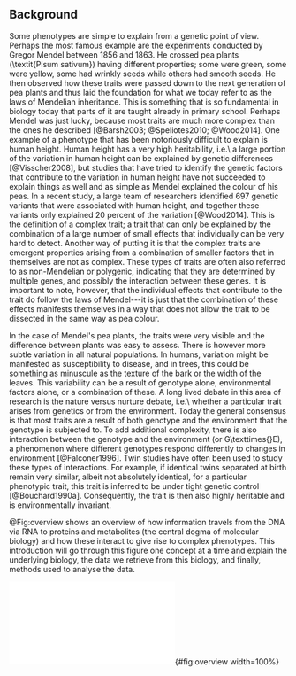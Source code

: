## Background

Some phenotypes are simple to explain from a genetic point of view.
Perhaps the most famous example are the experiments conducted by Gregor Mendel between 1856 and 1863.
He crossed pea plants (\textit{Pisum sativum}) having different properties; some were green, some were yellow, some had wrinkly seeds while others had smooth seeds.
He then observed how these traits were passed down to the next generation of pea plants and thus laid the foundation for what we today refer to as the laws of Mendelian inheritance.
This is something that is so fundamental in biology today that parts of it are taught already in primary school.
Perhaps Mendel was just lucky, because most traits are much more complex than the ones he described [@Barsh2003; @Speliotes2010; @Wood2014].
One example of a phenotype that has been notoriously difficult to explain is human height.
Human height has a very high heritability, i.e.\ a large portion of the variation in human height can be explained by genetic differences [@Visscher2008], but studies that have tried to identify the genetic factors that contribute to the variation in human height have not succeeded to explain things as well and as simple as Mendel explained the colour of his peas.
In a recent study, a large team of researchers identified 697 genetic variants that were associated with human height, and together these variants only explained 20 percent of the variation [@Wood2014].
This is the definition of a complex trait; a trait that can only be explained by the combination of a large number of small effects that individually can be very hard to detect.
Another way of putting it is that the complex traits are emergent properties arising from a combination of smaller factors that in themselves are not as complex.
These types of traits are often also referred to as non-Mendelian or polygenic, indicating that they are determined by multiple genes, and possibly the interaction between these genes.
It is important to note, however, that the individual effects that contribute to the trait do follow the laws of Mendel---it is just that the combination of these effects manifests themselves in a way that does not allow the trait to be dissected in the same way as pea colour.

In the case of Mendel's pea plants, the traits were very visible and the difference between plants was easy to assess.
There is however more subtle variation in all natural populations.
In humans, variation might be manifested as susceptibility to disease, and in trees, this could be something as minuscule as the texture of the bark or the width of the leaves.
This variability can be a result of genotype alone, environmental factors alone, or a combination of these.
A long lived debate in this area of research is the nature versus nurture debate, i.e.\ whether a particular trait arises from genetics or from the environment.
Today the general consensus is that most traits are a result of both genotype and the environment that the genotype is subjected to.
To add additional complexity, there is also interaction between the genotype and the environment (or G\texttimes{}E), a phenomenon where different genotypes respond differently to changes in environment [@Falconer1996].
Twin studies have often been used to study these types of interactions.
For example, if identical twins separated at birth remain very similar, albeit not absolutely identical, for a particular phenotypic trait, this trait is inferred to be under tight genetic control [@Bouchard1990a].
Consequently, the trait is then also highly heritable and is environmentally invariant.

@Fig:overview shows an overview of how information travels from the DNA via RNA to proteins and metabolites (the central dogma of molecular biology) and how these interact to give rise to complex phenotypes.
This introduction will go through this figure one concept at a time and explain the underlying biology, the data we retrieve from this biology, and finally, methods used to analyse the data.

![An overview of the different types of data that has been used in this thesis.
As the foundation we have the genome sequence with its genes and variation.
This gives rise to complex traits by expressing genes that in turn interact with each other in biochemical pathways that in the end can be observed as, for example, leaf shape.](figures/overview.pdf){#fig:overview width=100%}
